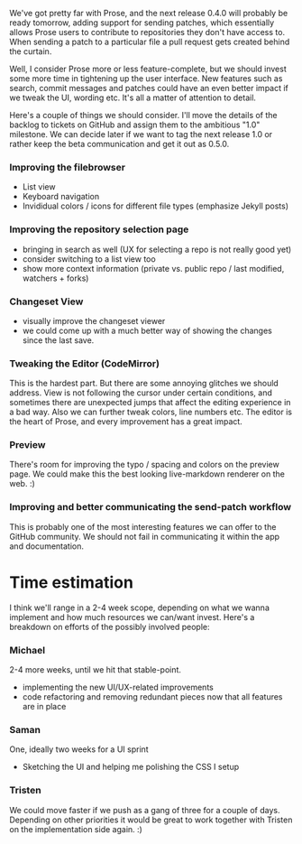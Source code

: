 We've got pretty far with Prose, and the next release 0.4.0 will probably be ready tomorrow, adding support for sending patches, which essentially allows Prose users to contribute to repositories they don't have access to. When sending a patch to a particular file a pull request gets created behind the curtain.

Well, I consider Prose more or less feature-complete, but we should invest some more time in tightening up the user interface. New features such as search, commit messages and patches could have an even better impact if we tweak the UI, wording etc. It's all a matter of attention to detail.

Here's a couple of things we should consider. I'll move the details of the backlog to tickets on GitHub and assign them to the ambitious "1.0" milestone. We can decide later if we want to tag the next release 1.0 or rather keep the beta communication and get it out as 0.5.0.

### Improving the filebrowser

- List view
- Keyboard navigation
- Invididual colors / icons for different file types (emphasize Jekyll posts)

### Improving the repository selection page

- bringing in search as well (UX for selecting a repo is not really good yet)
- consider switching to a list view too
- show more context information (private vs. public repo / last modified, watchers + forks)

### Changeset View

- visually improve the changeset viewer
- we could come up with a much better way of showing the changes since the last save.

### Tweaking the Editor (CodeMirror)

This is the hardest part. But there are some annoying glitches we should address. View is not following the cursor under certain conditions, and sometimes there are unexpected jumps that affect the editing experience in a bad way. Also we can further tweak colors, line numbers etc. The editor is the heart of Prose, and every improvement has a great impact.

### Preview

There's room for improving the typo / spacing and colors on the preview page. We could make this the best looking live-markdown renderer on the web. :)

### Improving and better communicating the send-patch workflow

This is probably one of the most interesting features we can offer to the GitHub community. We should not fail in communicating it within the app and documentation.


# Time estimation

I think we'll range in a 2-4 week scope, depending on what we wanna implement and how much resources we can/want invest. Here's a breakdown on efforts of the possibly involved people:

### Michael 

2-4 more weeks, until we hit that stable-point.

- implementing the new UI/UX-related improvements
- code refactoring and removing redundant pieces now that all features are in place

### Saman

One, ideally two weeks for a UI sprint

- Sketching the UI and helping me polishing the CSS I setup

### Tristen

We could move faster if we push as a gang of three for a couple of days. Depending on other priorities it would be great to work together with Tristen on the implementation side again. :)